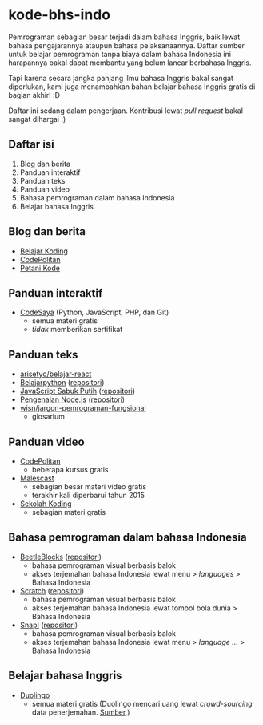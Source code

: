 # kode-bhs-indo
Pemrograman sebagian besar terjadi dalam bahasa Inggris, baik lewat bahasa pengajarannya ataupun bahasa pelaksanaannya. Daftar sumber untuk belajar pemrograman tanpa biaya dalam bahasa Indonesia ini harapannya bakal dapat membantu yang belum lancar berbahasa Inggris.

Tapi karena secara jangka panjang ilmu bahasa Inggris bakal sangat diperlukan, kami juga menambahkan bahan belajar bahasa Inggris gratis di bagian akhir! :D

Daftar ini sedang dalam pengerjaan. Kontribusi lewat *pull request* bakal sangat dihargai :)

## Daftar isi
1. Blog dan berita
2. Panduan interaktif
3. Panduan teks
4. Panduan video
5. Bahasa pemrograman dalam bahasa Indonesia
6. Belajar bahasa Inggris

## Blog dan berita
- [Belajar Koding](https://belajarkoding.net/)
- [CodePolitan](https://www.codepolitan.com/)
- [Petani Kode](https://www.petanikode.com/)

## Panduan interaktif
- [CodeSaya](https://codesaya.com/) (Python, JavaScript, PHP, dan Git)
  - semua materi gratis
  - *tidak* memberikan sertifikat
  
## Panduan teks
- [arisetyo/belajar-react](https://github.com/arisetyo/belajar-react)
- [Belajarpython](https://belajarpython.com/) ([repositori](https://github.com/belajarpythoncom/belajarpython.com))
- [JavaScript Sabuk Putih](https://bosnaufal.github.io/javascript-sabuk-putih/) ([repositori](https://github.com/BosNaufal/javascript-sabuk-putih))
- [Pengenalan Node.js](http://idjs.github.io/belajar-nodejs/) ([repositori](http://idjs.github.io/belajar-nodejs/))
- [wisn/jargon-pemrograman-fungsional](https://github.com/wisn/jargon-pemrograman-fungsional)
  - glosarium
  
## Panduan video
- [CodePolitan](https://www.codepolitan.com/)
  - beberapa kursus gratis
- [Malescast](https://malescast.com/)
  - sebagian besar materi video gratis
  - terakhir kali diperbarui tahun 2015
- [Sekolah Koding](https://sekolahkoding.com/)
  - sebagian materi gratis

## Bahasa pemrograman dalam bahasa Indonesia
- [BeetleBlocks](http://beetleblocks.com/) ([repositori](https://github.com/ericrosenbaum/BeetleBlocks))
  - bahasa pemrograman visual berbasis balok
  - akses terjemahan bahasa Indonesia lewat menu > *languages* > Bahasa Indonesia
- [Scratch](https://scratch.mit.edu/) ([repositori](https://github.com/LLK/))
  - bahasa pemrograman visual berbasis balok
  - akses terjemahan bahasa Indonesia lewat tombol bola dunia > Bahasa Indonesia
- [Snap!](https://snap.berkeley.edu/) ([repositori](https://github.com/jmoenig/Snap))
  - bahasa pemrograman visual berbasis balok
  - akses terjemahan bahasa Indonesia lewat menu > *language ...* > Bahasa Indonesia
  
## Belajar bahasa Inggris
- [Duolingo](https://id.duolingo.com/course/en/id/Pelajari-Bahasa-Inggris-Online)
  - semua materi gratis (Duolingo mencari uang lewat *crowd-sourcing* data penerjemahan. [Sumber](https://www.forbes.com/sites/alexkonrad/2014/02/18/language-learning-app-duolingo-raises-20m-in-race-to-teach-english/).)
